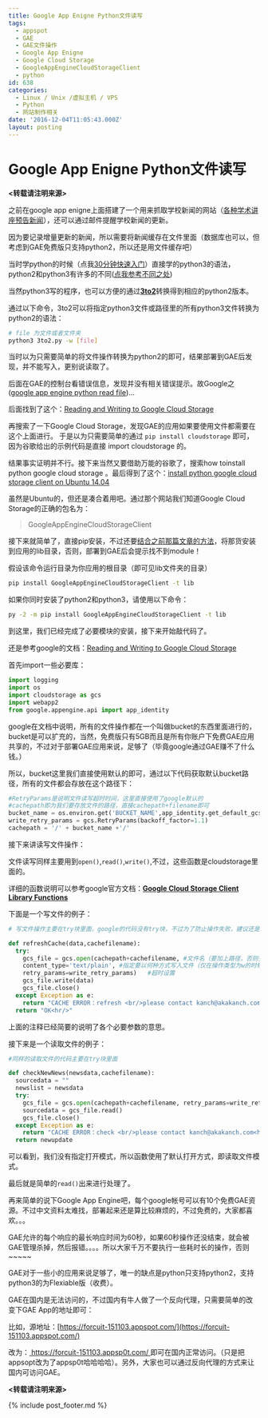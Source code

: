 ```yaml
---
title: Google App Enigne Python文件读写
tags:
  - appspot
  - GAE
  - GAE文件操作
  - Google App Enigne
  - Google Cloud Storage
  - GoogleAppEngineCloudStorageClient
  - python
id: 638
categories:
  - Linux / Unix /虚拟主机 / VPS
  - Python
  - 网站制作相关
date: '2016-12-04T11:05:43.000Z'
layout: posting
---
```


# Google App Enigne Python文件读写

**<转载请注明来源>**

之前在google app enigne上面搭建了一个用来抓取学校新闻的网站（[各种学术讲座预告新闻](https://forcuit-151103.appspot.com/news_xueshu)），还可以通过邮件提醒学校新闻的更新。

因为要记录增量更新的新闻，所以需要将新闻缓存在文件里面（数据库也可以，但考虑到GAE免费版只支持python2，所以还是用文件缓存吧）

当时学python的时候（点我[30分钟快速入门](http://www.cnblogs.com/vamei/archive/2012/09/13/2682778.html)）直接学的python3的语法，python2和python3有许多的不同([点我参考不同之处](http://sebastianraschka.com/Articles/2014_python_2_3_key_diff.html))

当然python3写的程序，也可以方便的通过[**3to2**](https://pypi.python.org/pypi/3to2/1.1.1)转换得到相应的python2版本。

通过以下命令，3to2可以将指定python3文件或路径里的所有python3文件转换为python2的语法：
```sh
# file 为文件或者文件夹
python3 3to2.py -w [file] 
```
当时以为只需要简单的将文件操作转换为python2的即可，结果部署到GAE后发现，并不能写入，更别说读取了。

后面在GAE的控制台看错误信息，发现并没有相关错误提示。故Google之([google app engine python read file](https://www.google.com.hk/search?newwindow=1&amp;safe=strict&amp;q=google+app+engine+python+read+file&amp;oq=Google+App+Engine+&amp;gs_l=serp.3.0.35i39k1j0l9.199.3152.0.4575.12.12.0.0.0.0.344.1898.0j6j2j1.9.0....0...1c.1.64.serp..3.9.1898...0i20k1.cSDLSUneB4s))...

后面找到了这个：[Reading and Writing to Google Cloud Storage](https://cloud.google.com/appengine/docs/python/googlecloudstorageclient/read-write-to-cloud-storage)

再搜索了一下Google Cloud Storage，发现GAE的应用如果要使用文件都需要在这个上面进行。 于是以为只需要简单的通过 `pip install cloudstorage` 即可，因为谷歌给出的示例代码是直接 import cloudstorage 的。

结果事实证明并不行。接下来当然又要借助万能的谷歌了，搜索how toinstall python google cloud storage 。最后得到了这个：[install python google cloud storage client on Ubuntu 14.04](http://stackoverflow.com/questions/25100031/install-python-google-cloud-storage-client-on-ubuntu-14-04)

虽然是Ubuntu的，但还是凑合着用吧。通过那个网站我们知道Google Cloud Storage的正确的包名为：

> GoogleAppEngineCloudStorageClient

接下来就简单了，直接pip安装，不过还要[结合之前那篇文章的方法](https://raw.githubusercontent.com/ankanch/blog/master/images/archives/634)，将那货安装到应用的lib目录，否则，部署到GAE后会提示找不到module！


假设该命令运行目录为你应用的根目录（即可见lib文件夹的目录）
```sh
pip install GoogleAppEngineCloudStorageClient -t lib
```
如果你同时安装了python2和python3，请使用以下命令：
```sh
py -2 -m pip install GoogleAppEngineCloudStorageClient -t lib
```
到这里，我们已经完成了必要模块的安装，接下来开始敲代码了。

还是参考google的文档：[Reading and Writing to Google Cloud Storage](https://cloud.google.com/appengine/docs/python/googlecloudstorageclient/read-write-to-cloud-storage)

首先import一些必要库：
```python
import logging 
import os 
import cloudstorage as gcs 
import webapp2
from google.appengine.api import app_identity
```
google在文档中说明，所有的文件操作都在一个叫做bucket的东西里面进行的，bucket是可以扩充的，当然，免费版只有5GB而且是所有你账户下免费GAE应用共享的，不过对于部署GAE应用来说，足够了（毕竟google通过GAE赚不了什么钱。）

所以，bucket这里我们直接使用默认的即可，通过以下代码获取默认bucket路径，所有的文件都会存放在这个路径下：
```python
#RetryParams是说明文件读写超时时间，这里直接使用了google默认的
#cachepath即为我们要存放文件的路径，直接cachepath+filename即可
bucket_name = os.environ.get('BUCKET_NAME',app_identity.get_default_gcs_bucket_name())
write_retry_params = gcs.RetryParams(backoff_factor=1.1) 
cachepath = '/' + bucket_name +'/'
```
接下来讲读写文件操作：

文件读写同样主要用到`open()`,`read()`,`write()`,不过，这些函数是cloudstorage里面的。

详细的函数说明可以参考google官方文档：[**Google Cloud Storage Client Library Functions**](https://cloud.google.com/appengine/docs/python/googlecloudstorageclient/functions#open)

下面是一个写文件的例子：
```python
# 写文件操作主要在try块里面，google的代码没有try块，不过为了防止操作失败，建议还是加上

def refreshCache(data,cachefilename): 
  try: 
    gcs_file = gcs.open(cachepath+cachefilename, #文件名（要加上路径，否则会出错） 'w', #要执行的操作类型，这里是写操作，默认为读操作 
    content_type='text/plain', #指定要以何种方式写入文件（仅在操作类型为w的时候有效）,默认是以二进制方式写入，这里我们使用纯文本
    retry_params=write_retry_params)   #超时设置
    gcs_file.write(data)
    gcs_file.close()
  except Exception as e:
    return "CACHE ERROR：refresh <br/>please contact kanch@akakanch.com<hr/>"
  return "OK<hr/>"
```

上面的注释已经简要的说明了各个必要参数的意思。

接下来是一个读取文件的例子：
```python
#同样的读取文件的代码主要在try块里面

def checkNewNews(newsdata,cachefilename): 
  sourcedata = "" 
  newslist = newsdata 
  try: 
    gcs_file = gcs.open(cachepath+cachefilename, retry_params=write_retry_params) 
    sourcedata = gcs_file.read() 
    gcs_file.close() 
  except Exception as e: 
    return "CACHE ERROR：check <br/>please contact kanch@akakanch.com<hr/>" 
  return newupdate
```
可以看到，我们没有指定打开模式，所以函数使用了默认打开方式，即读取文件模式。

最后就是简单的`read()`出来进行处理了。

再来简单的说下Google App Engine吧，每个google帐号可以有10个免费GAE资源。不过中文资料太难找，部署起来还是算比较麻烦的，不过免费的，大家都喜欢。。。

GAE允许的每个响应的最长响应时间为60秒，如果60秒操作还没结束，就会被GAE管理杀掉，然后报错。。。。所以大家千万不要执行一些耗时长的操作，否则~~~~~

GAE对于一些小的应用来说足够了，唯一的缺点是python只支持python2，支持python3的为Flexiable版（收费）。

GAE在国内是无法访问的，不过国内有牛人做了一个反向代理，只需要简单的改变下GAE App的地址即可：

比如，源地址：[https://forcuit-151103.appspot.com/](https://forcuit-151103.appspot.com/)

改为：[ https://forcuit-151103.appsp0t.com/ ](https://forcuit-151103.appsp0t.com/)即可在国内正常访问。（只是把appsopt改为了appsp0t哈哈哈哈）。另外，大家也可以通过反向代理的方式来让国内可访问GAE。

**<转载请注明来源>**



{% include post_footer.md %}